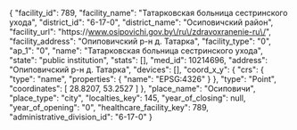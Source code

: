 {
    "facility_id": 789,
    "facility_name": "Татарковская больница сестринского ухода",
    "district_id": "6-17-0",
    "district_name": "Осиповичский район",
    "facility_url": "https:\/\/www.osipovichi.gov.by\/ru\/zdravoxranenie-ru\/",
    "facility_address": "Опиповичский р-н д. Татарка",
    "facility_type": "0",
    "ap_1": "0",
    "name": "Татарковская больница сестринского ухода",
    "state": "public institution",
    "stats": [],
    "med_id": 10214696,
    "address": "Опиповичский р-н д. Татарка",
    "devices": [],
    "coord_x_y": {
        "crs": {
            "type": "name",
            "properties": {
                "name": "EPSG:4326"
            }
        },
        "type": "Point",
        "coordinates": [
            28.8207,
            53.2527
        ]
    },
    "place_name": "Осиповичи",
    "place_type": "city",
    "localties_key": 145,
    "year_of_closing": null,
    "year_of_opening": "0",
    "healthcare_facility_key": 789,
    "administrative_division_id": "6-17-0"
}